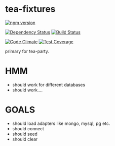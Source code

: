 tea-fixtures
=====

[![npm version](https://badge.fury.io/js/tea-fixtures.svg)](http://badge.fury.io/js/tea-fixtures)

[![Dependency Status](https://gemnasium.com/Ninevillage/tea-fixtures.svg)](https://gemnasium.com/Ninevillage/tea-fixtures)
[![Build Status](https://travis-ci.org/Ninevillage/tea-fixtures.svg?branch=master)](https://travis-ci.org/Ninevillage/tea-fixtures)

[![Code Climate](https://codeclimate.com/github/Ninevillage/tea-fixtures/badges/gpa.svg)](https://codeclimate.com/github/Ninevillage/tea-fixtures)
[![Test Coverage](https://codeclimate.com/github/Ninevillage/tea-fixtures/badges/coverage.svg)](https://codeclimate.com/github/Ninevillage/tea-fixtures)

primary for tea-party.

# HMM
* should work for different databases
* should work....

# GOALS
* should load adapters like mongo, mysql, pg etc.
* should connect
* should seed
* should clear
